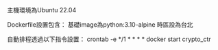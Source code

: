主機環境為Ubuntu 22.04


Dockerfile設置包含：
基礎image為python:3.10-alpine
時區設為台北




自動排程透過以下指令設置：
crontab -e
*/1 * * * * docker start crypto_ctr